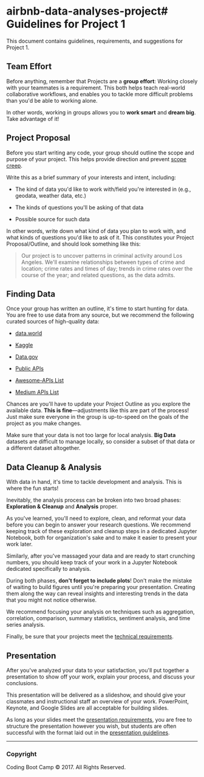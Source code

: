 # airbnb-data-analyses-project# Guidelines for Project 1

This document contains guidelines, requirements, and suggestions for Project 1.

## Team Effort

Before anything, remember that Projects are a **group effort**: Working closely with your teammates is a requirement. This both helps teach real-world collaborative workflows, and enables you to tackle more difficult problems than you'd be able to working alone.

In other words, working in groups allows you to **work smart** and **dream big**. Take advantage of it!

## Project Proposal

Before you start writing any code, your group should outline the scope and purpose of your project. This helps provide direction and prevent [scope creep](https://en.wikipedia.org/wiki/Scope_creep).

Write this as a brief summary of your interests and intent, including:

* The kind of data you'd like to work with/field you're interested in (e.g., geodata, weather data, etc.)

* The kinds of questions you'll be asking of that data

* Possible source for such data

In other words, write down what kind of data you plan to work with, and what kinds of questions you'd like to ask of it. This constitutes your Project Proposal/Outline, and should look something like this:

> Our project is to uncover patterns in criminal activity around Los Angeles. We'll examine relationships between types of crime and location; crime rates and times of day; trends in crime rates over the course of the year; and related questions, as the data admits.

## Finding Data

Once your group has written an outline, it's time to start hunting for data. You are free to use data from any source, but we recommend the following curated sources of high-quality data:

* [data.world](https://data.world/)

* [Kaggle](https://www.kaggle.com/)

* [Data.gov](https://www.data.gov)

* [Public APIs](https://github.com/abhishekbanthia/Public-APIs)

* [Awesome-APIs List](https://github.com/Kikobeats/awesome-api)

* [Medium APIs List](https://medium.com/@benjamin_libor/a-curated-collection-of-over-150-apis-to-build-great-products-fdcfa0f361bc)

Chances are you'll have to update your Project Outline as you explore the available data. **This is fine**—adjustments like this are part of the process! Just make sure everyone in the group is up-to-speed on the goals of the project as you make changes.

Make sure that your data is not too large for local analysis. **Big Data** datasets are difficult to manage locally, so consider a subset of that data or a different dataset altogether.

## Data Cleanup & Analysis

With data in hand, it's time to tackle development and analysis. This is where the fun starts!

Inevitably, the analysis process can be broken into two broad phases: **Exploration & Cleanup** and **Analysis** proper.

As you've learned, you'll need to explore, clean, and reformat your data before you can begin to answer your research questions. We recommend keeping track of these exploration and cleanup steps in a dedicated Jupyter Notebook, both for organization's sake and to make it easier to  present your work later.

Similarly, after you've massaged your data and are ready to start crunching numbers, you should keep track of your work in a Jupyter Notebook dedicated specifically to analysis.

During both phases, **don't forget to include plots**! Don't make the mistake of waiting to build figures until you're preparing your presentation. Creating them along the way can reveal insights and interesting trends in the data that you might not notice otherwise.

We recommend focusing your analysis on techniques such as aggregation, correlation, comparison, summary statistics, sentiment analysis, and time series analysis.

Finally, be sure that your projects meet the [technical requirements](TechnicalRequirements.md).

## Presentation

After you've analyzed your data to your satisfaction, you'll put together a presentation to show off your work, explain your process, and discuss your conclusions.

This presentation will be delivered as a slideshow, and should give your classmates and instructional staff an overview of your work. PowerPoint, Keynote, and Google Slides are all acceptable for building slides.

As long as your slides meet the [presentation requirements](PresentationRequirements.md), you are free to structure the presentation however you wish, but students are often successful with the format laid out in the [presentation guidelines](PresentationGuidelines.md).

- - -

### Copyright

Coding Boot Camp © 2017. All Rights Reserved.
